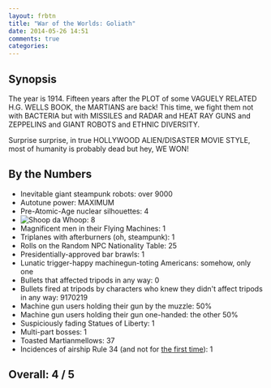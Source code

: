 ```yaml
---
layout: frbtn
title: "War of the Worlds: Goliath"
date: 2014-05-26 14:51
comments: true
categories: 
---
```


Synopsis
--------

The year is 1914. Fifteen years after the PLOT of some VAGUELY RELATED H.G. WELLS BOOK, the MARTIANS are back! 
This time, we fight them not with BACTERIA but with MISSILES and RADAR and HEAT RAY GUNS and ZEPPELINS and
GIANT ROBOTS and ETHNIC DIVERSITY.

Surprise surprise, in true HOLLYWOOD ALIEN/DISASTER MOVIE STYLE, most of humanity is probably dead but hey,
WE WON!

By the Numbers
--------------

* Inevitable giant steampunk robots: over 9000
* Autotune power: MAXIMUM
* Pre-Atomic-Age nuclear silhouettes: 4
* ![Shoop da Whoop](//files.ianrenton.com/sites/filmreviews/Morelazer.jpg): 8
* Magnificent men in their Flying Machines: 1
* Triplanes with afterburners (oh, steampunk): 1
* Rolls on the Random NPC Nationality Table: 25
* Presidentially-approved bar brawls: 1
* Lunatic trigger-happy machinegun-toting Americans: somehow, only one
* Bullets that affected tripods in any way: 0
* Bullets fired at tripods by characters who knew they didn't affect tripods in any way: 9170219
* Machine gun users holding their gun by the muzzle: 50%
* Machine gun users holding their gun one-handed: the other 50%
* Suspiciously fading Statues of Liberty: 1
* Multi-part bosses: 1
* Toasted Martianmellows: 37
* Incidences of airship Rule 34 (and not for [the first time](../the-three-musketeers-2011/)): 1

Overall: 4 / 5
--------------
